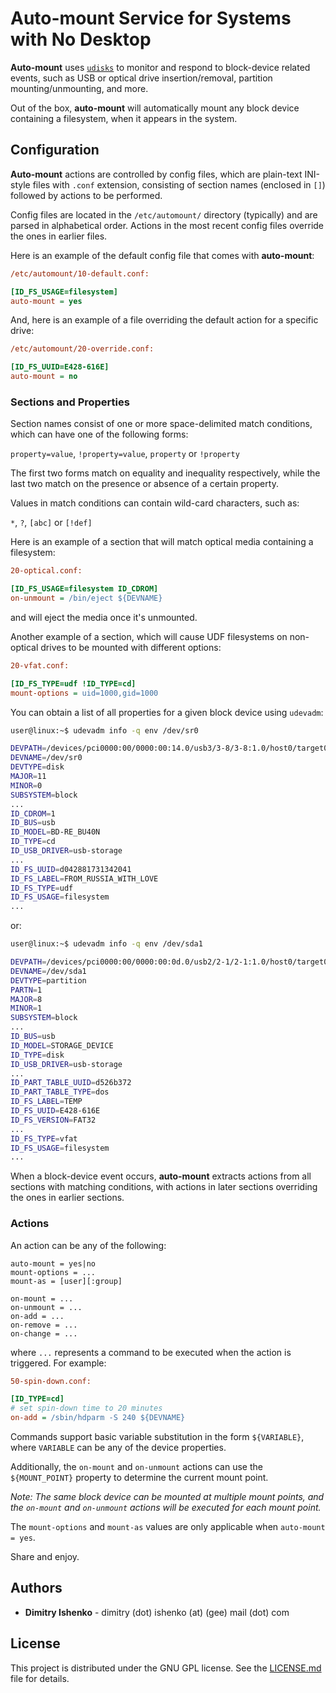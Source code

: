 # Auto-mount Service for Systems with No Desktop

**Auto-mount** uses
[`udisks`](https://www.freedesktop.org/wiki/Software/udisks/) to monitor and
respond to block-device related events, such as USB or optical drive
insertion/removal, partition mounting/unmounting, and more.

Out of the box, **auto-mount** will automatically mount any block device
containing a filesystem, when it appears in the system.

## Configuration

**Auto-mount** actions are controlled by config files, which are plain-text
INI-style files with `.conf` extension, consisting of section names (enclosed
in `[]`) followed by actions to be performed.

Config files are located in the `/etc/automount/` directory (typically) and are
parsed in alphabetical order. Actions in the most recent config files override
the ones in earlier files.

Here is an example of the default config file that comes with **auto-mount**:

```ini
/etc/automount/10-default.conf:

[ID_FS_USAGE=filesystem]
auto-mount = yes
```

And, here is an example of a file overriding the default action for a specific
drive:

```ini
/etc/automount/20-override.conf:

[ID_FS_UUID=E428-616E]
auto-mount = no
```

### Sections and Properties

Section names consist of one or more space-delimited match conditions, which
can have one of the following forms:

`property=value`, `!property=value`, `property` or `!property`

The first two forms match on equality and inequality respectively, while the
last two match on the presence or absence of a certain property.

Values in match conditions can contain wild-card characters, such as:

`*`, `?`, `[abc]` or `[!def]`

Here is an example of a section that will match optical media containing a
filesystem:

```ini
20-optical.conf:

[ID_FS_USAGE=filesystem ID_CDROM]
on-unmount = /bin/eject ${DEVNAME}
```

and will eject the media once it's unmounted.

Another example of a section, which will cause UDF filesystems on non-optical
drives to be mounted with different options:

```ini
20-vfat.conf:

[ID_FS_TYPE=udf !ID_TYPE=cd]
mount-options = uid=1000,gid=1000
```

You can obtain a list of all properties for a given block device using `udevadm`:

```sh
user@linux:~$ udevadm info -q env /dev/sr0
```
```sh
DEVPATH=/devices/pci0000:00/0000:00:14.0/usb3/3-8/3-8:1.0/host0/target0:0:0/0:0:0:0/block/sr0
DEVNAME=/dev/sr0
DEVTYPE=disk
MAJOR=11
MINOR=0
SUBSYSTEM=block
...
ID_CDROM=1
ID_BUS=usb
ID_MODEL=BD-RE_BU40N
ID_TYPE=cd
ID_USB_DRIVER=usb-storage
...
ID_FS_UUID=d042881731342041
ID_FS_LABEL=FROM_RUSSIA_WITH_LOVE
ID_FS_TYPE=udf
ID_FS_USAGE=filesystem
...
```
or:
```sh
user@linux:~$ udevadm info -q env /dev/sda1
```
```sh
DEVPATH=/devices/pci0000:00/0000:00:0d.0/usb2/2-1/2-1:1.0/host0/target0:0:0/0:0:0:0/block/sda/sda1
DEVNAME=/dev/sda1
DEVTYPE=partition
PARTN=1
MAJOR=8
MINOR=1
SUBSYSTEM=block
...
ID_BUS=usb
ID_MODEL=STORAGE_DEVICE
ID_TYPE=disk
ID_USB_DRIVER=usb-storage
...
ID_PART_TABLE_UUID=d526b372
ID_PART_TABLE_TYPE=dos
ID_FS_LABEL=TEMP
ID_FS_UUID=E428-616E
ID_FS_VERSION=FAT32
...
ID_FS_TYPE=vfat
ID_FS_USAGE=filesystem
...
```

When a block-device event occurs, **auto-mount** extracts actions from all
sections with matching conditions, with actions in later sections overriding
the ones in earlier sections.

### Actions

An action can be any of the following:

```
auto-mount = yes|no
mount-options = ...
mount-as = [user][:group]

on-mount = ...
on-unmount = ...
on-add = ...
on-remove = ...
on-change = ...
```

where `...` represents a command to be executed when the action is triggered.
For example:

```ini
50-spin-down.conf:

[ID_TYPE=cd]
# set spin-down time to 20 minutes
on-add = /sbin/hdparm -S 240 ${DEVNAME}
```

Commands support basic variable substitution in the form `${VARIABLE}`, where
`VARIABLE` can be any of the device properties.

Additionally, the `on-mount` and `on-unmount` actions can use the
`${MOUNT_POINT}` property to determine the current mount point.

*Note: The same block device can be mounted at multiple mount points, and the
`on-mount` and `on-unmount` actions will be executed for each mount point.*

The `mount-options` and `mount-as` values are only applicable when
`auto-mount = yes`.

Share and enjoy.

## Authors

* **Dimitry Ishenko** - dimitry (dot) ishenko (at) (gee) mail (dot) com

## License

This project is distributed under the GNU GPL license. See the
[LICENSE.md](LICENSE.md) file for details.
